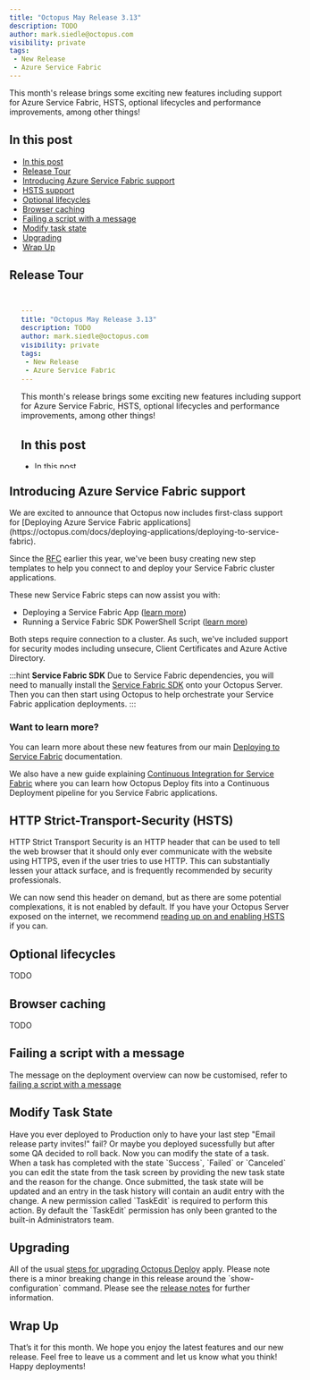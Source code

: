 ```yaml
---
title: "Octopus May Release 3.13"
description: TODO
author: mark.siedle@octopus.com
visibility: private
tags:
 - New Release
 - Azure Service Fabric
---
```


This month's release brings some exciting new features including support for Azure Service Fabric, HSTS, optional lifecycles and performance improvements, among other things!

<h2 id="in-this-post">In this post</h2>
<div class='toc'>
  <ul>
    <li class='toc-h2'><a href='#in-this-post'>In this post</a></li>
    <li class='toc-h2'><a href='#release-tour'>Release Tour</a></li>
    <li class='toc-h2'><a href='#introducing-azure-service-fabric-support'>Introducing Azure Service Fabric support</a></li>
    <li class='toc-h2'><a href='#hsts-support'>HSTS support</a></li>
    <li class='toc-h2'><a href='#optional-lifecycles'>Optional lifecycles</a></li>
    <li class='toc-h2'><a href='#browser-caching'>Browser caching</a></li>
    <li class='toc-h2'><a href='#failing-a-script-with-a-message'>Failing a script with a message</a></li>
    <li class='toc-h2'><a href='#modify-task-state'>Modify task state</a></li>    
    <li class='toc-h2'><a href='#upgrading'>Upgrading</a></li>
    <li class='toc-h2'><a href='#wrap-up'>Wrap Up</a></li>
  </ul>
</div>

<h2 id="release-tour">Release Tour</h2>
<iframe width="560" height="315" src="#TODO" frameborder="0" allowfullscreen></iframe>

<h2 id="introducing-azure-service-fabric-support">Introducing Azure Service Fabric support</h2>
We are excited to announce that Octopus now includes first-class support for [Deploying Azure Service Fabric applications](https://octopus.com/docs/deploying-applications/deploying-to-service-fabric).

Since the [RFC](https://octopus.com/blog/rfc-azure-service-fabric) earlier this year, we've been busy creating new step templates to help you connect to and deploy your Service Fabric cluster applications.

These new Service Fabric steps can now assist you with:

- Deploying a Service Fabric App ([learn more](https://octopus.com/docs/deploying-applications/deploying-to-service-fabric/deploying-a-package-to-a-service-fabric-cluster))
- Running a Service Fabric SDK PowerShell Script ([learn more](https://octopus.com/docs/deploying-applications/custom-scripts/service-fabric-powershell-scripts))

Both steps require connection to a cluster. As such, we've included support for security modes including unsecure, Client Certificates and Azure Active Directory.

:::hint
**Service Fabric SDK**
Due to Service Fabric dependencies, you will need to manually install the [Service Fabric SDK](https://g.octopushq.com/ServiceFabricSdkDownload) onto your Octopus Server. Then you can then start using Octopus to help orchestrate your Service Fabric application deployments.
:::

<h3>Want to learn more?</h3>

You can learn more about these new features from our main [Deploying to Service Fabric](https://octopus.com/docs/deploying-applications/deploying-to-service-fabric) documentation. 

We also have a new guide explaining [Continuous Integration for Service Fabric](https://octopus.com/docs/guides/service-fabric) where you can learn how Octopus Deploy fits into a Continuous Deployment pipeline for you Service Fabric applications.

<h2 id="hsts-support">HTTP Strict-Transport-Security (HSTS)</h2>

HTTP Strict Transport Security is an HTTP header that can be used to tell the web browser that it should only ever communicate with the website using HTTPS, even if the user tries to use HTTP. This can substantially lessen your attack surface, and is frequently recommended by security professionals. 

We can now send this header on demand, but as there are some potential complexations, it is not enabled by default. If you have your Octopus Server exposed on the internet, we recommend [reading up on and enabling HSTS](https://octopus.com/docs/how-to/expose-the-octopus-web-portal-over-https#HSTS) if you can.

<h2 id="optional-lifecycles">Optional lifecycles</h2>

TODO

<h2 id="browser-caching">Browser caching</h2>

TODO

<h2 id="failing-a-script-with-a-message">Failing a script with a message</h2>

The message on the deployment overview can now be customised, refer to [failing a script with a message](https://octopus.com/docs/deploying-applications/custom-scripts#failing-a-script-with-a-message)

<h2 id="modify-task-state">Modify Task State</h2>
Have you ever deployed to Production only to have your last step "Email release party invites!" fail?  Or maybe you deployed sucessfully but after some QA decided to roll back. Now you can modify the state of a task.  When a task has completed with the state `Success`, `Failed` or `Canceled` you can edit the state from the task screen by providing the new task state and the reason for the change.  Once submitted, the task state will be updated and an entry in the task history will contain an audit entry with the change.  A new permission called `TaskEdit` is required to perform this action.  By default the `TaskEdit` permission has only been granted to the built-in Administrators team.

<h2 id="upgrading">Upgrading</h2>

<p>All of the usual <a href="https://octopus.com/docs/administration/upgrading">steps for upgrading Octopus Deploy</a> apply. Please note there is a minor breaking change in this release around the `show-configuration` command. Please see the <a href="https://octopus.com/downloads/compare?to=3.13.0">release notes</a> for further information.

<h2 id="wrap-up">Wrap Up</h2>

<p>That’s it for this month. We hope you enjoy the latest features and our new release. Feel free to leave us a comment and let us know what you think!  Happy deployments!</p>
